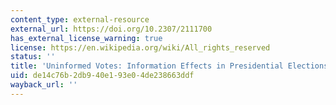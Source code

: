 ```yaml
---
content_type: external-resource
external_url: https://doi.org/10.2307/2111700
has_external_license_warning: true
license: https://en.wikipedia.org/wiki/All_rights_reserved
status: ''
title: 'Uninformed Votes: Information Effects in Presidential Elections'
uid: de14c76b-2db9-40e1-93e0-4de238663ddf
wayback_url: ''
---
```

